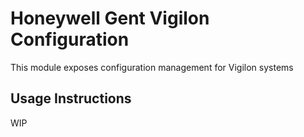 # Honeywell Gent Vigilon Configuration

This module exposes configuration management for Vigilon systems

## Usage Instructions

WIP
